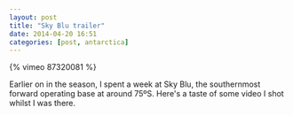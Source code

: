 ```yaml
---
layout: post
title: "Sky Blu trailer"
date: 2014-04-20 16:51
categories: [post, antarctica]
---
```

{% vimeo 87320081 %}

Earlier on in the season, I spent a week at Sky Blu, the southernmost forward operating base at around 75ºS. Here's a taste of some video I shot whilst I was there.
